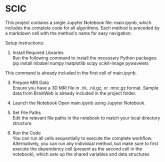 # SCIC
This project contains a single Jupyter Notebook file: main.ipynb, which includes 
the complete code for all algorithms. Each method is preceded by a markdown cell 
with the method's name for easy navigation.

 Setup Instructions:  
 1. Install Required Libraries   
 Run the following command to install the necessary Python packages:  
 pip install nibabel numpy matplotlib scipy scikit-image pywavelets

 This command is already included in the first cell of main.ipynb.

 3. Prepare MRI Data  
 Ensure you have a 3D MRI file in .nii, .nii.gz, or .mnc.gz format.
 Sample data from BrainWeb is already included in the project folder.

 4. Launch the Notebook 
 Open main.ipynb using Jupyter Notebook.

 5. Set File Paths  
 Edit the relevant file paths in the notebook to match your local directory 
structure.

 6. Run the Code  
 You can run all cells sequentially to execute the complete workflow.  
 Alternatively, you can run any individual method, but make sure to first execute 
the dependency cell (present as the second cell in the notebook), which sets up 
the shared variables and data structures
